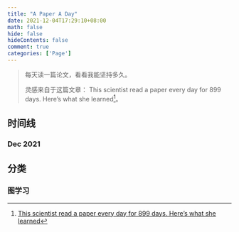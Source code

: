 ```yaml
---
title: "A Paper A Day"
date: 2021-12-04T17:29:10+08:00
math: false
hide: false
hideContents: false
comment: true
categories: ['Page']
---
```


> 每天读一篇论文，看看我能坚持多久。
>
> 灵感来自于这篇文章： This scientist read a paper every day for 899 days. Here’s what she learned[^apad]。

## 时间线

### Dec 2021

## 分类

### 图学习



[^apad]: [This scientist read a paper every day for 899 days. Here’s what she learned](https://www.natureindex.com/news-blog/this-scientist-read-research-academic-paper-every-day-what-she-learned)
